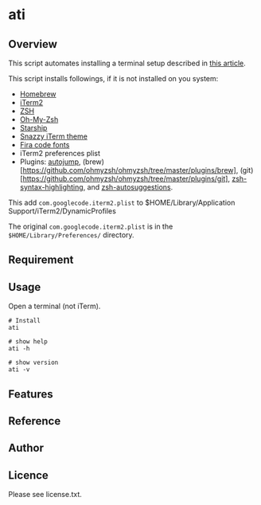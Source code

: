 # ati 

## Overview

This script automates installing a terminal setup described in [this article](https://towardsdatascience.com/the-ultimate-guide-to-your-terminal-makeover-e11f9b87ac99).

This script installs followings, if it is not installed on you system:

- [Homebrew](https://brew.sh/)
- [iTerm2](https://iterm2.com/downloads.html)
- [ZSH](https://www.zsh.org/)
- [Oh-My-Zsh](https://ohmyz.sh/)
- [Starship](https://starship.rs/)
- [Snazzy iTerm theme](https://github.com/sindresorhus/iterm2-snazzy)
- [Fira code fonts](https://github.com/tonsky/FiraCode/wiki/Installing)
- iTerm2 preferences plist
- Plugins: [autojump](https://github.com/ohmyzsh/ohmyzsh/tree/master/plugins/autojump), (brew)[https://github.com/ohmyzsh/ohmyzsh/tree/master/plugins/brew], (git)[https://github.com/ohmyzsh/ohmyzsh/tree/master/plugins/git], [zsh-syntax-highlighting](https://github.com/zsh-users/zsh-syntax-highlighting/blob/master/INSTALL.md), and [zsh-autosuggestions](https://github.com/zsh-users/zsh-autosuggestions).

This add `com.googlecode.iterm2.plist` to $HOME/Library/Application Support/iTerm2/DynamicProfiles

The original `com.googlecode.iterm2.plist` is in the `$HOME/Library/Preferences/` directory.


## Requirement


## Usage

Open a terminal (not iTerm).

    # Install
    ati

    # show help
    ati -h

    # show version
    ati -v

## Features


## Reference


## Author


## Licence

Please see license.txt.
